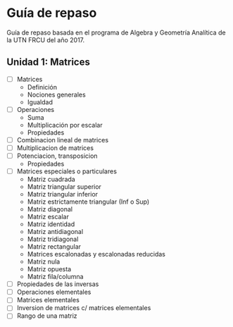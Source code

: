# Guía de repaso

Guía de repaso basada en el programa de Algebra y Geometría Analítica de
la UTN FRCU del año 2017.

## Unidad 1: Matrices

- [ ] Matrices
  - Definición
  - Nociones generales
  - Igualdad
- [ ] Operaciones
  - Suma
  - Multiplicación por escalar
  - Propiedades
- [ ] Combinacion lineal de matrices
- [ ] Multiplicacion de matrices
- [ ] Potenciacion, transposicion
  - Propiedades
- [ ] Matrices especiales o particulares
  - Matriz cuadrada
  - Matriz triangular superior
  - Matriz triangular inferior
  - Matriz estrictamente triangular (Inf o Sup)
  - Matriz diagonal
  - Matriz escalar
  - Matriz identidad
  - Matriz antidiagonal
  - Matriz tridiagonal
  - Matriz rectangular
  - Matrices escalonadas y escalonadas reducidas
  - Matriz nula
  - Matriz opuesta
  - Matriz fila/columna
- [ ] Propiedades de las inversas
- [ ] Operaciones elementales
- [ ] Matrices elementales
- [ ] Inversion de matrices c/ matrices elementales
- [ ] Rango de una matriz
